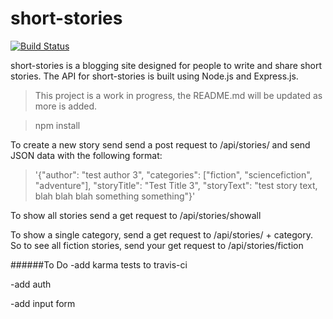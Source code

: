 # short-stories
[![Build Status](https://travis-ci.org/mrbgit/short-stories.svg)](https://travis-ci.org/mrbgit/short-stories)

short-stories is a blogging site designed for people to write and share short stories. The API for short-stories is built using Node.js and Express.js.

>This project is a work in progress, the README.md will be updated as more is added.

>npm install

To create a new story send send a post request to /api/stories/ and send JSON data with the following format:

>'{"author": "test author 3", "categories": ["fiction", "sciencefiction", "adventure"], "storyTitle": "Test Title 3", "storyText": "test story text, blah blah blah something something"}'

To show all stories send a get request to /api/stories/showall

To show a single category, send a get request to /api/stories/ + category. So to see all fiction stories, send your get request to /api/stories/fiction

######To Do
-add karma tests to travis-ci

-add auth

-add input form
